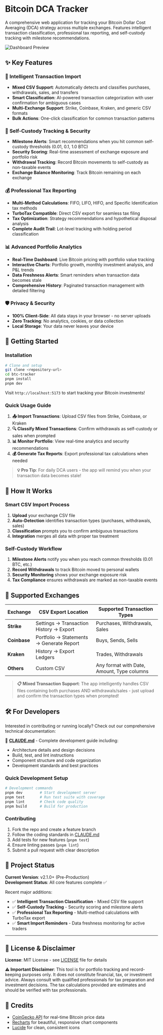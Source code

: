 # Bitcoin DCA Tracker

A comprehensive web application for tracking your Bitcoin Dollar Cost Averaging (DCA) strategy across multiple exchanges. Features intelligent transaction classification, professional tax reporting, and self-custody tracking with milestone recommendations.

![Dashboard Preview](https://via.placeholder.com/800x400/f97316/ffffff?text=Bitcoin+DCA+Tracker+Dashboard)

## ✨ Key Features

### 🤖 **Intelligent Transaction Import**
- **Mixed CSV Support**: Automatically detects and classifies purchases, withdrawals, sales, and transfers
- **Smart Classification**: AI-powered transaction categorization with user confirmation for ambiguous cases
- **Multi-Exchange Support**: Strike, Coinbase, Kraken, and generic CSV formats
- **Bulk Actions**: One-click classification for common transaction patterns

### 🔐 **Self-Custody Tracking & Security**
- **Milestone Alerts**: Smart recommendations when you hit common self-custody thresholds (0.01, 0.1, 1.0 BTC)
- **Security Scoring**: Real-time assessment of exchange exposure and portfolio risk
- **Withdrawal Tracking**: Record Bitcoin movements to self-custody as non-taxable events
- **Exchange Balance Monitoring**: Track Bitcoin remaining on each exchange

### 💰 **Professional Tax Reporting**
- **Multi-Method Calculations**: FIFO, LIFO, HIFO, and Specific Identification tax methods
- **TurboTax Compatible**: Direct CSV export for seamless tax filing
- **Tax Optimization**: Strategy recommendations and hypothetical disposal analysis
- **Complete Audit Trail**: Lot-level tracking with holding period classification

### 📊 **Advanced Portfolio Analytics**
- **Real-Time Dashboard**: Live Bitcoin pricing with portfolio value tracking
- **Interactive Charts**: Portfolio growth, monthly investment analysis, and P&L trends
- **Data Freshness Alerts**: Smart reminders when transaction data becomes stale
- **Comprehensive History**: Paginated transaction management with detailed filtering

### 🛡️ **Privacy & Security**
- **100% Client-Side**: All data stays in your browser - no server uploads
- **Zero Tracking**: No analytics, cookies, or data collection
- **Local Storage**: Your data never leaves your device

## 🚀 Getting Started

### Installation

```bash
# Clone and setup
git clone <repository-url>
cd btc-tracker
pnpm install
pnpm dev
```

Visit `http://localhost:5173` to start tracking your Bitcoin investments!

### Quick Usage Guide

1. **📤 Import Transactions**: Upload CSV files from Strike, Coinbase, or Kraken
2. **🔍 Classify Mixed Transactions**: Confirm withdrawals as self-custody or sales when prompted
3. **📊 Monitor Portfolio**: View real-time analytics and security recommendations
4. **💰 Generate Tax Reports**: Export professional tax calculations when needed

> **💡 Pro Tip**: For daily DCA users - the app will remind you when your transaction data becomes stale!

## 📱 How It Works

### Smart CSV Import Process
1. **Upload** your exchange CSV file
2. **Auto-Detection** identifies transaction types (purchases, withdrawals, sales)
3. **Classification** prompts you to confirm ambiguous transactions
4. **Integration** merges all data with proper tax treatment

### Self-Custody Workflow  
1. **Milestone Alerts** notify you when you reach common thresholds (0.01 BTC, etc.)
2. **Record Withdrawals** to track Bitcoin moved to personal wallets
3. **Security Monitoring** shows your exchange exposure risk
4. **Tax Compliance** ensures withdrawals are marked as non-taxable events

## 📄 Supported Exchanges

| Exchange | CSV Export Location | Supported Transaction Types |
|----------|-------------------|----------------------------|
| **Strike** | Settings → Transaction History → Export | Purchases, Withdrawals, Sales |
| **Coinbase** | Portfolio → Statements → Generate Report | Buys, Sends, Sells |
| **Kraken** | History → Export Ledgers | Trades, Withdrawals |
| **Others** | Custom CSV | Any format with Date, Amount, Type columns |

> **📋 Mixed Transaction Support**: The app intelligently handles CSV files containing both purchases AND withdrawals/sales - just upload and confirm the transaction types when prompted!

## 🛠️ For Developers

Interested in contributing or running locally? Check out our comprehensive technical documentation:

📖 **[CLAUDE.md](CLAUDE.md)** - Complete development guide including:
- Architecture details and design decisions
- Build, test, and lint instructions  
- Component structure and code organization
- Development standards and best practices

### Quick Development Setup

```bash
# Development commands
pnpm dev        # Start development server
pnpm test       # Run test suite with coverage
pnpm lint       # Check code quality
pnpm build      # Build for production
```

### Contributing

1. Fork the repo and create a feature branch
2. Follow the coding standards in [CLAUDE.md](CLAUDE.md)
3. Add tests for new features (`pnpm test`)
4. Ensure linting passes (`pnpm lint`)
5. Submit a pull request with clear description

## 🎯 Project Status

**Current Version**: v2.1.0+ (Pre-Production)  
**Development Status**: All core features complete ✅

Recent major additions:
- ✅ **Intelligent Transaction Classification** - Mixed CSV file support
- ✅ **Self-Custody Tracking** - Security scoring and milestone alerts  
- ✅ **Professional Tax Reporting** - Multi-method calculations with TurboTax export
- ✅ **Smart Import Reminders** - Data freshness monitoring for active traders

---

## 📄 License & Disclaimer

**License**: MIT License - see [LICENSE](LICENSE) file for details

**⚠️ Important Disclaimer**: This tool is for portfolio tracking and record-keeping purposes only. It does not constitute financial, tax, or investment advice. Always consult with qualified professionals for tax preparation and investment decisions. The tax calculations provided are estimates and should be verified with tax professionals.

## 🙏 Credits

- [CoinGecko API](https://coingecko.com) for real-time Bitcoin price data
- [Recharts](https://recharts.org) for beautiful, responsive chart components  
- [Lucide](https://lucide.dev) for clean, consistent icons
